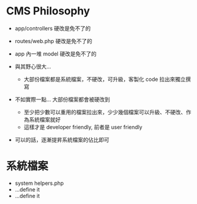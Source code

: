 # CMS Philosophy

- app/controllers 硬改是免不了的
- routes/web.php 硬改是免不了的
- app 內一堆 model 硬改是免不了的

- 與其野心很大...
  - 大部份檔案都是系統檔案，不硬改，可升級，客製化 code 拉出來獨立撰寫

- 不如實際一點... 大部份檔案都會被硬改到
  - 至少把少數可以重用的檔案拉出來，少少幾個檔案可以升級、不硬改、作為系統檔案就好
  - 這樣才是 developer friendly, 前者是 user friendly

- 可以的話，逐漸提昇系統檔案的佔比即可

# 系統檔案

- system helpers.php
- ...define it
- ...define it
